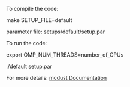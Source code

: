 To compile the code: 

make SETUP_FILE=default

parameter file: setups/default/setup.par

To run the code: 

export OMP_NUM_THREADS=number_of_CPUs

./default setup.par

For more details: [mcdust Documentation](https://www.mcdust.github.io/)
